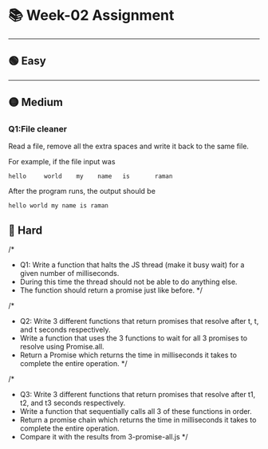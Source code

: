 

# 📚 Week-02 Assignment

---

## 🟢 Easy

<!-- Add easy-level questions here -->

---

## 🟡 Medium

### Q1:File cleaner

Read a file, remove all the extra spaces and write it back to the same file.

For example, if the file input was
```
hello     world    my    name   is       raman
```

After the program runs, the output should be

```
hello world my name is raman
```


## 🔴 Hard

/*
 * Q1: Write a function that halts the JS thread (make it busy wait) for a given number of milliseconds.
 * During this time the thread should not be able to do anything else.
 * The function should return a promise just like before.
*/

/*
 * Q2: Write 3 different functions that return promises that resolve after t, t, and t seconds respectively.
 * Write a function that uses the 3 functions to wait for all 3 promises to resolve using Promise.all.
 * Return a Promise which returns the time in milliseconds it takes to complete the entire operation.
*/

/*
 * Q3: Write 3 different functions that return promises that resolve after t1, t2, and t3 seconds respectively.
 * Write a function that sequentially calls all 3 of these functions in order.
 * Return a promise chain which returns the time in milliseconds it takes to complete the entire operation.
 * Compare it with the results from 3-promise-all.js
*/

